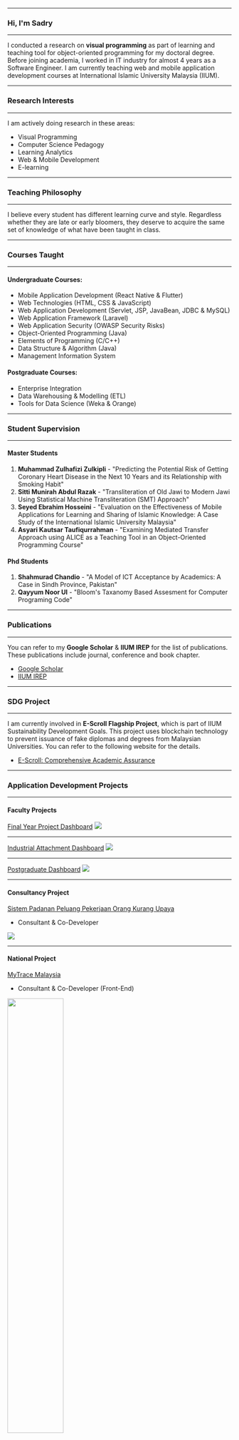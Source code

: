 
---

###   Hi, I'm Sadry
---
I conducted a research on **visual programming** as part of learning and teaching tool for object-oriented programming for my doctoral degree. Before joining academia, I worked in IT industry for almost 4 years as a Software Engineer. I am currently teaching web and mobile application development courses at International Islamic University Malaysia (IIUM). 


---

###   Research Interests
---
I am actively doing research in these areas:
- Visual Programming
- Computer Science Pedagogy
- Learning Analytics
- Web & Mobile Development
- E-learning

---
### Teaching Philosophy

---
I believe every student has different learning curve and style. Regardless whether they are late or early bloomers, they deserve to acquire the same set of knowledge of what have been taught in class.

---

### Courses Taught
---

#### Undergraduate Courses:
- Mobile Application Development (React Native & Flutter)
- Web Technologies (HTML, CSS & JavaScript)
- Web Application Development (Servlet, JSP, JavaBean, JDBC & MySQL)
- Web Application Framework (Laravel)
- Web Application Security (OWASP Security Risks)
- Object-Oriented Programming (Java)
- Elements of Programming (C/C++)
- Data Structure & Algorithm (Java)
- Management Information System

#### Postgraduate Courses:
- Enterprise Integration
- Data Warehousing & Modelling (ETL)
- Tools for Data Science (Weka & Orange)


---

### Student Supervision
---

#### Master Students
1. **Muhammad Zulhafizi Zulkipli** - "Predicting the Potential Risk of Getting Coronary Heart Disease in the Next 10 Years and its Relationship with Smoking Habit"
2. **Sitti Munirah Abdul Razak** - "Transliteration of Old Jawi to Modern Jawi Using Statistical Machine Transliteration (SMT) Approach"
3. **Seyed Ebrahim Hosseini** - "Evaluation on the Effectiveness of Mobile Applications for Learning and Sharing of Islamic Knowledge: A Case Study of the International Islamic University Malaysia"
4. **Asyari Kautsar Taufiqurrahman** - "Examining Mediated Transfer Approach using ALICE as a Teaching Tool in an Object-Oriented Programming Course"

#### Phd Students
1. **Shahmurad Chandio** - "A Model of ICT Acceptance by Academics: A Case in Sindh Province, Pakistan"
2. **Qayyum Noor Ul** - "Bloom's Taxanomy Based Assesment for Computer Programing Code"


---

### Publications
---
You can refer to my **Google Scholar** & **IIUM IREP** for the list of publications. These publications include journal, conference and book chapter.
- [Google Scholar](https://scholar.google.com/citations?user=5jaLAUsAAAAJ&hl=en)
- [IIUM IREP](http://irep.iium.edu.my/view/creators/Abu_Seman=3AMuhamad_Sadry=3A=3A.html)

---

### SDG Project
---
I am currently involved in **E-Scroll Flagship Project**, which is part of IIUM Sustainability Development Goals. This project uses blockchain technology to prevent issuance of fake diplomas and degrees from Malaysian Universities. You can refer to the following website for the details.
- [E-Scroll: Comprehensive Academic Assurance](http://www.iium.edu.my/kulliyyah/kict/flagship-projects)

---

### Application Development Projects
---

#### Faculty Projects

[Final Year Project Dashboard](/sample_page)
<img src="images/FYP Dashboard.png?raw=true"/>

---
[Industrial Attachment Dashboard](/pdf/sample_presentation.pdf)
<img src="images/IAP Dashboard.png?raw=true"/>

---
[Postgraduate Dashboard](http://example.com/)
<img src="images/PG Dashboard.png?raw=true"/>

---

#### Consultancy Project

[Sistem Padanan Peluang Pekerjaan Orang Kurang Upaya](https://spppkp.com/)

- Consultant & Co-Developer

<img src="images/spppkp.jpg?raw=true"/>

---

#### National Project

[MyTrace Malaysia](https://www.malaysia.gov.my/portal/content/30955)

- Consultant & Co-Developer (Front-End)

<img src="images/mytrace.PNG?raw=true" height="50%" width="50%"/>

---

<p style="font-size:11px">Page template forked from <a href="https://github.com/evanca/quick-portfolio">evanca</a></p>
<!-- Remove above link if you don't want to attibute -->
